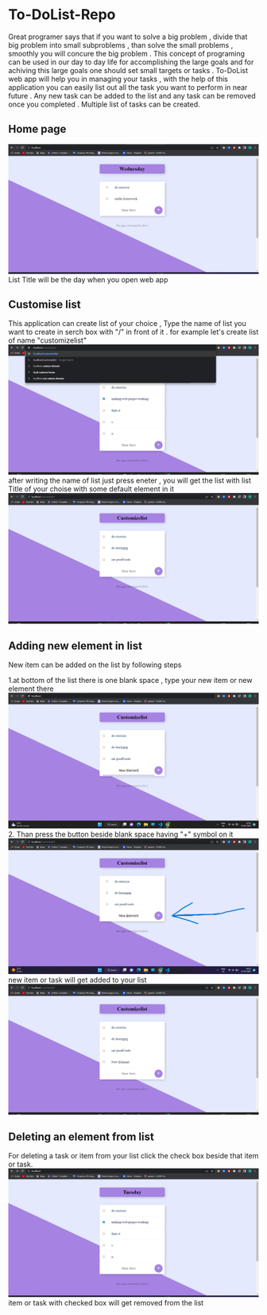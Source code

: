 # To-DoList-Repo
 Great programer says that if you want to solve a big problem , divide that big problem into small subproblems ,
 than solve the small problems , smoothly you will concure the big problem . 
 This concept of programing can be used in our day to day life for accomplishing the large goals and for achiving this large goals 
 one should set small targets or tasks . 
 To-DoList web app will help you in managing your tasks , with the help of this application you can easily list out all the task 
 you want to perform in near future . Any new task can be added to the list and any task can be removed once you completed . Multiple
 list of tasks can be created.
 
 ## Home page
![hompage image](Screenshots/homepge.png)
List Title will be the day when you open web app

## Customise list
This application can create list of your choice , Type the name of list you want to create in serch box with "/" in front of it . for example let's create list 
of name "customizelist" 
![customiselist image](Screenshots/creating-customizelist.png)
after writing the name of list just press eneter , you will get the list with list Title of your choise with some default element in it 
![created customiselist img](Screenshots/created-customlist.png)

## Adding new element in list
New item can be added on the list by following steps

1.at bottom of the list there is one blank space , type your new item  or new element there
![new elemtn img](Screenshots/creating-newElement.png)
2. Than press the button beside blank space having "+" symbol on it
![button img](Screenshots/button.png)
new item or task will get added to your list
![new item](Screenshots/created-newElement.png)

## Deleting an element from list
For deleting a task or item from your list click the check box beside that item or task.
![delete item img](Screenshots/deleteing-element.png)
item or task with checked box will get removed from the list

